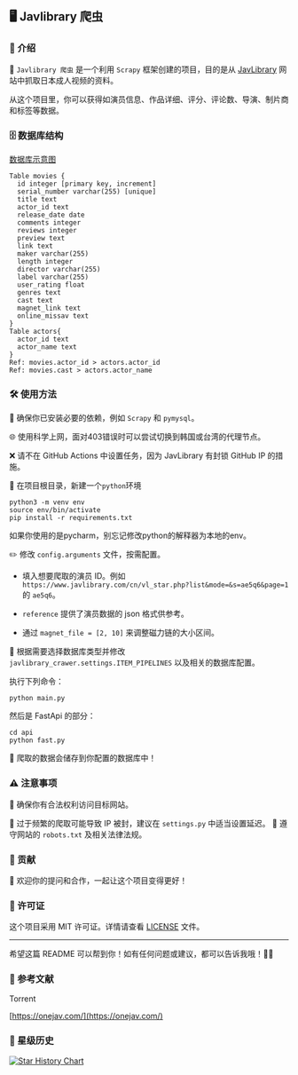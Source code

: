 ## 🖥️ Javlibrary 爬虫

### 🌟 介绍

🎥 `Javlibrary 爬虫` 是一个利用 `Scrapy` 框架创建的项目，目的是从 [JavLibrary](https://www.javlibrary.com/)
网站中抓取日本成人视频的资料。

从这个项目里，你可以获得如演员信息、作品详细、评分、评论数、导演、制片商和标签等数据。

### 🗄️ 数据库结构

[数据库示意图](https://dbdiagram.io/)

```
Table movies {
  id integer [primary key, increment]
  serial_number varchar(255) [unique]
  title text
  actor_id text
  release_date date
  comments integer
  reviews integer
  preview text
  link text
  maker varchar(255)
  length integer
  director varchar(255)
  label varchar(255)
  user_rating float
  genres text
  cast text
  magnet_link text
  online_missav text
}
Table actors{
  actor_id text
  actor_name text
}
Ref: movies.actor_id > actors.actor_id
Ref: movies.cast > actors.actor_name
```

### 🛠️ 使用方法

🔧 确保你已安装必要的依赖，例如 `Scrapy` 和 `pymysql`。

🌐 使用科学上网，面对403错误时可以尝试切换到韩国或台湾的代理节点。

❌ 请不在 GitHub Actions 中设置任务，因为 JavLibrary 有封锁 GitHub IP 的措施。

🌹 在项目根目录，新建一个`python`环境

```
python3 -m venv env
source env/bin/activate
pip install -r requirements.txt
```

如果你使用的是pycharm，别忘记修改python的解释器为本地的env。

✏️ 修改 `config.arguments` 文件，按需配置。

- 填入想要爬取的演员 ID。例如 `https://www.javlibrary.com/cn/vl_star.php?list&mode=&s=ae5q6&page=1` 的 `ae5q6`。

- `reference` 提供了演员数据的 json 格式供参考。

- 通过 `magnet_file = [2, 10]` 来调整磁力链的大小区间。

📂 根据需要选择数据库类型并修改 `javlibrary_crawer.settings.ITEM_PIPELINES` 以及相关的数据库配置。

执行下列命令：

```
python main.py
```

然后是 FastApi 的部分：

```
cd api
python fast.py
```

🎉 爬取的数据会储存到你配置的数据库中！

### ⚠️ 注意事项

🚫 确保你有合法权利访问目标网站。

🐢 过于频繁的爬取可能导致 IP 被封，建议在 `settings.py` 中适当设置延迟。
📜 遵守网站的 `robots.txt` 及相关法律法规。

### 🤝 贡献

🙌 欢迎你的提问和合作，一起让这个项目变得更好！

### 📜 许可证

这个项目采用 MIT 许可证。详情请查看 [LICENSE](LICENSE) 文件。

---

希望这篇 README 可以帮到你！如有任何问题或建议，都可以告诉我哦！🙋‍♂️

### 📖 参考文献

Torrent

[https://onejav.com/](https://onejav.com/)

### 🌠 星级历史

[![Star History Chart](https://api.star-history.com/svg?repos=desonglll/javlibrary_crawler&type=Date)](https://star-history.com/#desonglll/javlibrary_crawler&Date)

